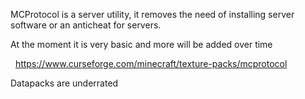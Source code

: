 MCProtocol is a server utility, it removes the need of installing server software or an anticheat for servers.

At the moment it is very basic and more will be added over time

 
https://www.curseforge.com/minecraft/texture-packs/mcprotocol

Datapacks are underrated
